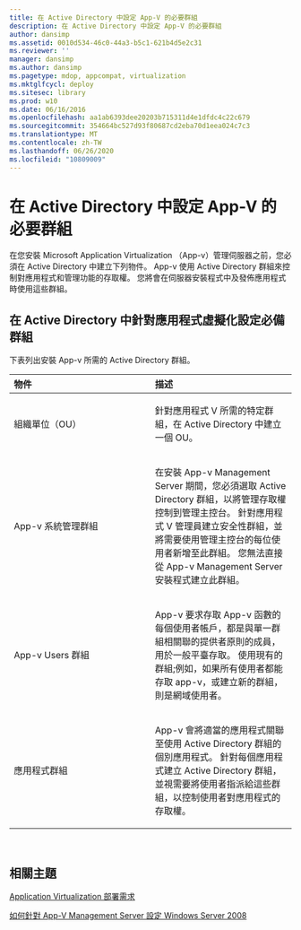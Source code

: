 ```yaml
---
title: 在 Active Directory 中設定 App-V 的必要群組
description: 在 Active Directory 中設定 App-V 的必要群組
author: dansimp
ms.assetid: 0010d534-46c0-44a3-b5c1-621b4d5e2c31
ms.reviewer: ''
manager: dansimp
ms.author: dansimp
ms.pagetype: mdop, appcompat, virtualization
ms.mktglfcycl: deploy
ms.sitesec: library
ms.prod: w10
ms.date: 06/16/2016
ms.openlocfilehash: aa1ab6393dee20203b715311d4e1dfdc4c22c679
ms.sourcegitcommit: 354664bc527d93f80687cd2eba70d1eea024c7c3
ms.translationtype: MT
ms.contentlocale: zh-TW
ms.lasthandoff: 06/26/2020
ms.locfileid: "10809009"
---
```

# 在 Active Directory 中設定 App-V 的必要群組


在您安裝 Microsoft Application Virtualization （App-v）管理伺服器之前，您必須在 Active Directory 中建立下列物件。 App-v 使用 Active Directory 群組來控制對應用程式和管理功能的存取權。 您將會在伺服器安裝程式中及發佈應用程式時使用這些群組。

## 在 Active Directory 中針對應用程式虛擬化設定必備群組


下表列出安裝 App-v 所需的 Active Directory 群組。

<table>
<colgroup>
<col width="50%" />
<col width="50%" />
</colgroup>
<thead>
<tr class="header">
<th align="left">物件</th>
<th align="left">描述</th>
</tr>
</thead>
<tbody>
<tr class="odd">
<td align="left"><p>組織單位（OU）</p></td>
<td align="left"><p>針對應用程式 V 所需的特定群組，在 Active Directory 中建立一個 OU。</p></td>
</tr>
<tr class="even">
<td align="left"><p>App-v 系統管理群組</p></td>
<td align="left"><p>在安裝 App-v Management Server 期間，您必須選取 Active Directory 群組，以將管理存取權控制到管理主控台。 針對應用程式 V 管理員建立安全性群組，並將需要使用管理主控台的每位使用者新增至此群組。 您無法直接從 App-v Management Server 安裝程式建立此群組。</p></td>
</tr>
<tr class="odd">
<td align="left"><p>App-v Users 群組</p></td>
<td align="left"><p>App-v 要求存取 App-v 函數的每個使用者帳戶，都是與單一群組相關聯的提供者原則的成員，用於一般平臺存取。 使用現有的群組;例如，如果所有使用者都能存取 app-v，或建立新的群組，則是網域使用者。</p></td>
</tr>
<tr class="even">
<td align="left"><p>應用程式群組</p></td>
<td align="left"><p>App-v 會將適當的應用程式關聯至使用 Active Directory 群組的個別應用程式。 針對每個應用程式建立 Active Directory 群組，並視需要將使用者指派給這些群組，以控制使用者對應用程式的存取權。</p></td>
</tr>
</tbody>
</table>

 

## 相關主題


[Application Virtualization 部署需求](application-virtualization-deployment-requirements.md)

[如何針對 App-V Management Server 設定 Windows Server 2008](how-to-configure-windows-server-2008-for-app-v-management-servers.md)

 

 





